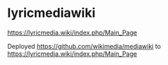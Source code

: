 # lyricmediawiki
https://lyricmedia.wiki/index.php/Main_Page

Deployed https://github.com/wikimedia/mediawiki to https://lyricmedia.wiki/index.php/Main_Page
